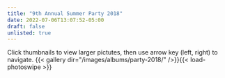 ```yaml
---
title: "9th Annual Summer Party 2018"
date: 2022-07-06T13:07:52-05:00
draft: false
unlisted: true
---
```

Click thumbnails to view larger pictutes, then use arrow key (left, right) to navigate.
{{< gallery dir="/images/albums/party-2018/" />}}{{< load-photoswipe >}}